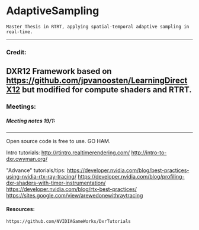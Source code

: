 # AdaptiveSampling
    Master Thesis in RTRT, applying spatial-temporal adaptive sampling in real-time. 
***

### Credit:
DXR12 Framework based on https://github.com/jpvanoosten/LearningDirectX12 but modified for compute
shaders and RTRT. 
---
    
### Meetings:
##### Meeting notes 19/1:
---
Open source code is free to use. GO HAM.

Intro tutorials:
http://rtintro.realtimerendering.com/
http://intro-to-dxr.cwyman.org/

"Advance" tutorials/tips:
https://developer.nvidia.com/blog/best-practices-using-nvidia-rtx-ray-tracing/
https://developer.nvidia.com/blog/profiling-dxr-shaders-with-timer-instrumentation/
https://developer.nvidia.com/blog/rtx-best-practices/
https://sites.google.com/view/arewedonewithraytracing

#### Resources:
    https://github.com/NVIDIAGameWorks/DxrTutorials
    
    



